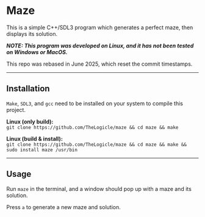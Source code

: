 # Maze

This is a simple C++/SDL3 program which generates a perfect maze, then displays its solution.

**_NOTE: This program was developed on Linux, and it has not been tested on Windows or MacOS._**

This repo was rebased in June 2025, which reset the commit timestamps.

---

## Installation

`Make`, `SDL3`, and `gcc` need to be installed on your system to compile this project.

**Linux (only build):**  
```git clone https://github.com/TheLogicle/maze && cd maze && make```

**Linux (build & install):**  
```git clone https://github.com/TheLogicle/maze && cd maze && make && sudo install maze /usr/bin```

---

## Usage

Run `maze` in the terminal, and a window should pop up with a maze and its solution.  

Press `a` to generate a new maze and solution.
